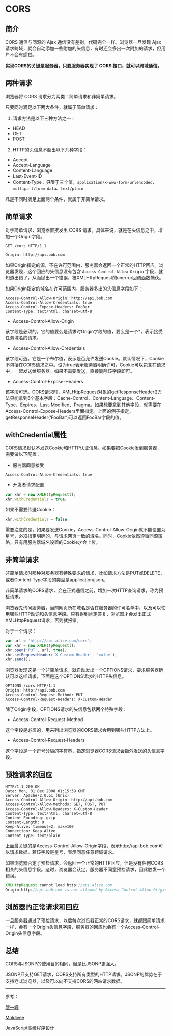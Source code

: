 # CORS

## 简介

CORS 通信与同源的 Ajax 通信没有差别，代码完全一样。浏览器一旦发现 Ajax 请求跨域，就会自动添加一些附加的头信息，有时还会多出一次附加的请求，但用户不会有感觉。

**实现CORS的关键是服务器，只要服务器实现了 CORS 接口，就可以跨域通信。**

## 两种请求

浏览器将 CORS 请求分为两类：简单请求和非简单请求。

只要同时满足以下两大条件，就属于简单请求：

1. 请求方法是以下三种方法之一：

- HEAD
- GET
- POST

2. HTTP的头信息不超出以下几种字段：

- Accept
- Accept-Language
- Content-Language
- Last-Event-ID
- Content-Type：只限于三个值，`application/x-www-form-urlencoded`、`multipart/form-data`、`text/plain`

凡是不同时满足上面两个条件，就属于非简单请求。

## 简单请求

对于简单请求，浏览器直接发出 CORS 请求。具体来说，就是在头信息之中，增加一个Origin字段。

```http
GET /cors HTTP/1.1

Origin: http://api.bob.com
```

如果Origin指定的源，不在许可范围内，服务器会返回一个正常的HTTP回应。浏览器发现，这个回应的头信息没有包含 ```Access-Control-Allow-Origin``` 字段，就知道出错了，从而抛出一个错误，被XMLHttpRequest的onerror回调函数捕获。

如果Origin指定的域名在许可范围内，服务器多出的头信息字段如下：

```http
Access-Control-Allow-Origin: http://api.bob.com
Access-Control-Allow-Credentials: true
Access-Control-Expose-Headers: FooBar
Content-Type: text/html; charset=utf-8
```

- Access-Control-Allow-Origin

该字段是必须的。它的值要么是请求时Origin字段的值，要么是一个*，表示接受任务域名的请求。

- Access-Control-Allow-Credentials

该字段可选。它是一个布尔值，表示是否允许发送Cookie。默认情况下，Cookie不包括在CORS请求之中。设为true表示服务器明确许可，Cookie可以包含在请求中，一起发送给服务器。如果不需要发送，直接删除该字段即可。

- Access-Control-Expose-Headers

该字段可选。CORS请求时，XMLHttpRequest对象的getResponseHeader()方法只能拿到6个基本字段：Cache-Control、Content-Language、Content-Type、Expires、Last-Modified、Pragma。如果想要拿到其他字段，就需要在Access-Control-Expose-Headers里面指定。上面的例子指定，getResponseHeader(‘FooBar’)可以返回FooBar字段的值。

## withCredential属性

CORS请求默认不发送Cookie和HTTP认证信息。如果要把Cookie发到服务器，需要做以下配置：

- 服务器同意接受

```http
Access-Control-Allow-Credentials: true
```

- 开发者请求配置

```js
var xhr = new XMLHttpRequest();
xhr.withCredentials = true;
```

如果不需要传送Cookie：

```js
xhr.withCredentials = false;
```

需要注意的是，如果要发送Cookie，Access-Control-Allow-Origin就不能设置为星号，必须指定明确的、与请求网页一致的域名。同时，Cookie依然遵循同源策略，只有用服务器域名设置的Cookie才会上传。

## 非简单请求

非简单请求时那种对服务器有特殊要求的请求，比如请求方法是PUT或DELETE，或者Content-Type字段的类型是application/json。

非简单请求的CORS请求，会在正式通信之前，增加一次HTTP查询请求，称为预检请求。

浏览器先询问服务器，当前网页所在域名是否在服务器的许可名单中，以及可以使用哪些HTTP动词和头信息字段。只有得到肯定答复，浏览器才会发出正式XMLHttpRequest请求，否则就报错。

对于一个请求：

```js
var url = 'http://api.alice.com/cors';
var xhr = new XMLHttpRequest();
xhr.open('PUT', url, true);
xhr.setRequestHeader('X-Custom-Header', 'value');
xhr.send();
```

浏览器发现这是一个非简单请求，就自动发出一个OPTIONS请求，要求服务器确认可以这样请求，下面是这个OPTIONS请求的HTTP头信息。

```http
OPTIONS /cors HTTP/1.1
Origin: http://api.bob.com
Access-Control-Request-Method: PUT
Access-Control-Request-Headers: X-Custom-Header
```

除了Origin字段，OPTIONS请求的头信息包括两个特殊字段：

- Access-Control-Request-Method

这个字段是必须的，用来列出浏览器的CORS请求会用到哪些HTTP方法上。

- Access-Control-Request-Headers

这个字段是一个逗号分隔的字符串，指定浏览器CORS请求会额外发送的头信息字段。

## 预检请求的回应

```http
HTTP/1.1 200 OK
Date: Mon, 01 Dec 2008 01:15:39 GMT
Server: Apache/2.0.61 (Unix)
Access-Control-Allow-Origin: http://api.bob.com
Access-Control-Allow-Methods: GET, POST, PUT
Access-Control-Allow-Headers: X-Custom-Header
Content-Type: text/html; charset=utf-8
Content-Encoding: gzip
Content-Length: 0
Keep-Alive: timeout=2, max=100
Connection: Keep-Alive
Content-Type: text/plain
```

上面最关键的是Access-Control-Allow-Origin字段，表示http://api.bob.com可以请求数据。若该字段是星号，表示同意任意跨域请求。

如果浏览器否定了预检请求，会返回一个正常的HTTP回应，但是没有任何CORS相关的头信息字段。这时，浏览器会认定，服务器不同意预检请求，因此触发一个错误。

```js
XMLHttpRequest cannot load http://api.alice.com.
Origin http://api.bob.com is not allowed by Access-Control-Allow-Origin.
```

## 浏览器的正常请求和回应

一旦服务器通过了预检请求，以后每次浏览器正常的CORS请求，就都跟简单请求一样，会有一个Origin头信息字段，服务器的回应也会有一个Access-Control-Origin头信息字段。

## 总结

CORS与JSONP的使用目的相同，但是比JSONP更强大。

JSONP只支持GET请求，CORS支持所有类型的HTTP请求。JSONP的优势在于支持老式浏览器，以及可以向不支持CORS的网站请求数据。

---

参考：

[阮一峰](http://www.ruanyifeng.com/blog/2016/04/cors.html)

[Maldivee](https://segmentfault.com/a/1190000013223031)

JavaScript高级程序设计